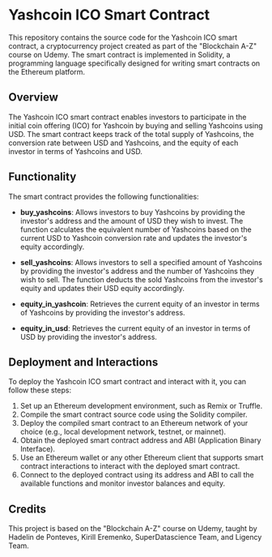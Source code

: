 # Yashcoin ICO Smart Contract

This repository contains the source code for the Yashcoin ICO smart contract, a cryptocurrency project created as part of the "Blockchain A-Z" course on Udemy. The smart contract is implemented in Solidity, a programming language specifically designed for writing smart contracts on the Ethereum platform.

## Overview

The Yashcoin ICO smart contract enables investors to participate in the initial coin offering (ICO) for Yashcoin by buying and selling Yashcoins using USD. The smart contract keeps track of the total supply of Yashcoins, the conversion rate between USD and Yashcoins, and the equity of each investor in terms of Yashcoins and USD.

## Functionality

The smart contract provides the following functionalities:

- **buy_yashcoins**: Allows investors to buy Yashcoins by providing the investor's address and the amount of USD they wish to invest. The function calculates the equivalent number of Yashcoins based on the current USD to Yashcoin conversion rate and updates the investor's equity accordingly.

- **sell_yashcoins**: Allows investors to sell a specified amount of Yashcoins by providing the investor's address and the number of Yashcoins they wish to sell. The function deducts the sold Yashcoins from the investor's equity and updates their USD equity accordingly.

- **equity_in_yashcoin**: Retrieves the current equity of an investor in terms of Yashcoins by providing the investor's address.

- **equity_in_usd**: Retrieves the current equity of an investor in terms of USD by providing the investor's address.

## Deployment and Interactions

To deploy the Yashcoin ICO smart contract and interact with it, you can follow these steps:

1. Set up an Ethereum development environment, such as Remix or Truffle.
2. Compile the smart contract source code using the Solidity compiler.
3. Deploy the compiled smart contract to an Ethereum network of your choice (e.g., local development network, testnet, or mainnet).
4. Obtain the deployed smart contract address and ABI (Application Binary Interface).
5. Use an Ethereum wallet or any other Ethereum client that supports smart contract interactions to interact with the deployed smart contract.
6. Connect to the deployed contract using its address and ABI to call the available functions and monitor investor balances and equity.

## Credits

This project is based on the "Blockchain A-Z" course on Udemy, taught by Hadelin de Ponteves, Kirill Eremenko, SuperDatascience Team, and Ligency Team.
